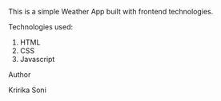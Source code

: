 This is a simple Weather App built with frontend technologies.

Technologies used:
1. HTML
2. CSS
3. Javascript

Author

Kririka Soni
